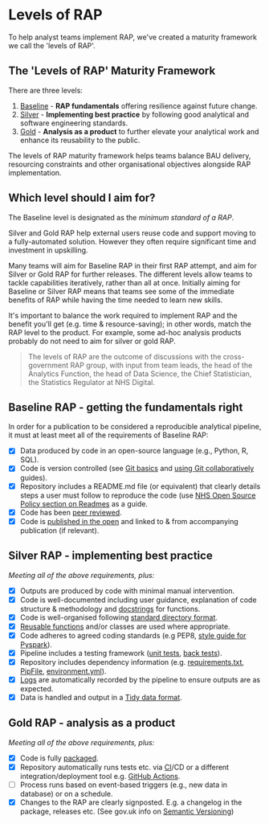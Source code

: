 # Levels of RAP

To help analyst teams implement RAP, we've created a maturity framework we call the 'levels of RAP'.

## The 'Levels of RAP' Maturity Framework

There are three levels:

1. [Baseline](#baseline-rap---getting-the-fundamentals-right) - **RAP fundamentals** offering resilience against future change.
2. [Silver](#silver-rap---implementing-best-practice) - **Implementing best practice** by following good analytical and software engineering standards.
3. [Gold](#gold-rap---analysis-as-a-product) - **Analysis as a product** to further elevate your analytical work and enhance its reusability to the public.

The levels of RAP maturity framework helps teams balance BAU delivery, resourcing constraints and other organisational objectives alongside RAP implementation.

## Which level should I aim for?

The Baseline level is designated as the _minimum standard of a RAP_.

Silver and Gold RAP help external users reuse code and support moving to a fully-automated solution. However they often require significant time and investment in upskilling.

Many teams will aim for Baseline RAP in their first RAP attempt, and aim for Silver or Gold RAP for further releases. The different levels allow teams to tackle capabilities iteratively, rather than all at once. Initially aiming for Baseline or Silver RAP means that teams see some of the immediate benefits of RAP while having the time needed to learn new skills.

It's important to balance the work required to implement RAP and the benefit you'll get (e.g. time & resource-saving); in other words, match the RAP level to the product. For example, some ad-hoc analysis products probably do not need to aim for silver or gold RAP.

> The levels of RAP are the outcome of discussions with the cross-government RAP group, with input from team leads, the head of the Analytics Function, the head of Data Science, the Chief Statistician, the Statistics Regulator at NHS Digital.

## Baseline RAP - getting the fundamentals right

In order for a publication to be considered a reproducible analytical pipeline, it must at least meet all of the requirements of Baseline RAP:

- [x] Data produced by code in an open-source language (e.g., Python, R, SQL).
- [x] Code is version controlled (see [Git basics][1] and [using Git collaboratively][2] guides).
- [x] Repository includes a README.md file (or equivalent) that clearly details steps a user must follow to reproduce the code (use [NHS Open Source Policy section on Readmes](https://github.com/nhsx/open-source-policy/blob/main/open-source-policy.md#b-readmes) as a guide.
- [x] Code has been [peer reviewed][9].
- [x] Code is [published in the open][4] and linked to & from accompanying publication (if relevant).

## Silver RAP - implementing best practice

_Meeting all of the above requirements, plus:_

- [x] Outputs are produced by code with minimal manual intervention.
- [x] Code is well-documented including user guidance, explanation of code structure & methodology and [docstrings][10] for functions.
- [x] Code is well-organised following [standard directory format][5].
- [x] [Reusable functions][6] and/or classes are used where appropriate.
- [x] Code adheres to agreed coding standards (e.g PEP8, [style guide for Pyspark][3]).
- [x] Pipeline includes a testing framework ([unit tests][7], [back tests][8]).
- [x] Repository includes dependency information (e.g. [requirements.txt](https://pip.pypa.io/en/stable/user_guide/#requirements-files), [PipFile](https://github.com/pypa/pipfile/blob/main/README.rst), [environment.yml][12]).
- [x] [Logs][11] are automatically recorded by the pipeline to ensure outputs are as expected.
- [x] Data is handled and output in a [Tidy data format](https://medium.com/@kimrodrikwa/untidy-data-a90b6e3ebe4c).

## Gold RAP - analysis as a product

_Meeting all of the above requirements, plus:_

- [x] Code is fully [packaged](https://packaging.python.org/en/latest/).
- [x] Repository automatically runs tests etc. via [CI](https://github.com/skills/continuous-integration)/CD or a different integration/deployment tool e.g. [GitHub Actions](https://docs.github.com/en/actions).
- [ ] Process runs based on event-based triggers (e.g., new data in database) or on a schedule.
- [x] Changes to the RAP are clearly signposted. E.g. a changelog in the package, releases etc. (See gov.uk info on [Semantic Versioning](https://github.com/alphagov/govuk-frontend/blob/main/docs/contributing/versioning.md))

[1]: ../training_resources/git/intro-to-git.md
[2]: ../training_resources/git/using-git-collaboratively.md
[3]: ../training_resources/pyspark/pyspark-style-guide.md
[4]: ../implementing_RAP/how-to-publish-your-code-in-the-open.md
[5]: ../training_resources/python/project-structure-and-packaging.md
[6]: ../training_resources/python/python-functions.md
[7]: ../training_resources/python/unit-testing.md
[8]: ../training_resources/python/backtesting.md
[9]: ../implementing_RAP/code-review.md
[10]: ../training_resources/python/python-functions.md#documentation
[11]: ../training_resources/python/logging-and-error-handling.md
[12]: ../training_resources/python/virtual-environments/conda.md